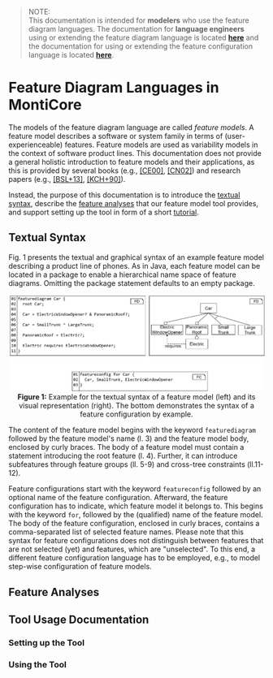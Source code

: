 > NOTE: <br>
This documentation is intended for  **modelers** who use the feature diagram languages.
The documentation for **language engineers** using or extending the feature diagram language is 
located **[here](fd-lang/src/main/grammars/FeatureDiagram.md)** and the documentation for using 
or extending the feature configuration language is located 
**[here](fd-lang/src/main/grammars/FeatureConfiguration.md)**.

# Feature Diagram Languages in MontiCore

The models of the feature diagram language are called *feature models*. 
A feature model describes a software or system family in terms of 
(user-experienceable) features. Feature models are used as variability models in
the context of software product lines. 
This documentation does not provide a general holistic introduction to feature models
and their applications, as this is provided by several books (e.g., 
[[CE00]](https://dl.acm.org/doi/book/10.5555/345203), 
[[CN02]](https://dl.acm.org/doi/book/10.5555/501065)) and 
research papers (e.g., 
[[BSL+13]](http://citeseerx.ist.psu.edu/viewdoc/download?doi=10.1.1.650.9121&rep=rep1&type=pdf), 
[[KCH+90]](https://apps.dtic.mil/dtic/tr/fulltext/u2/a235785.pdf)).

Instead, the purpose of this documentation is to 
introduce the [textual syntax](#textual-syntax), 
describe the [feature analyses](#feature-analyses) that our feature model tool provides, and 
support setting up the tool in form of a short [tutorial](#tool-usage-documentation).

## Textual Syntax
Fig. 1 presents the textual and graphical syntax of an example feature model 
describing a product line of phones.
As in Java, each feature model can be located in a package to enable a hierarchical
name space of feature diagrams. Omitting the package statement 
defaults to an empty package.

<div align="center">
<img width="800" src="doc/CarSyntaxExample.png">
<br><b>Figure 1:</b> 
Example for the textual syntax of a feature model (left) and its visual 
representation (right). The bottom demonstrates the syntax of a feature
configuration by example.
</div>

The content of the feature model begins with the keyword `featurediagram` followed 
by the feature model's name (l. 3) and the feature model body, enclosed by curly 
braces. 
The body of a feature model must contain a statement introducing the root feature (l. 4).
Further, it can introduce subfeatures through feature groups (ll. 5-9) and 
cross-tree constraints (ll.11-12).

Feature configurations start with the keyword `featureconfig` followed by an optional
name of the feature configuration. Afterward, the feature configuration has to 
indicate, which feature model it belongs to. This begins with the keyword `for`, followed
by the (qualified) name of the feature model.
The body of the feature configuration, enclosed in curly braces, contains a comma-separated
list of selected feature names. 
Please note that this syntax for feature configurations does not distinguish between 
features that are not selected (yet) and features, which are "unselected". To this end, 
a different feature configuration language has to be employed, e.g., to model step-wise configuration
of feature models.

## Feature Analyses

## Tool Usage Documentation

### Setting up the Tool

### Using the Tool

